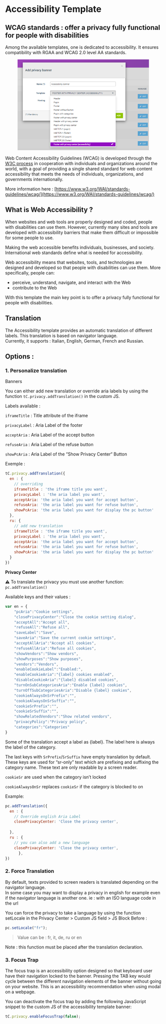 # Accessibility Template

## WCAG standards : offer a privacy fully functional for people with disabilities



Among the available templates, one is dedicated to accessibility. It ensures compatibility with RGAA and WCAG 2.0 level AA standards.

<figure><img src="../../../../../.gitbook/assets/image (210).png" alt=""><figcaption></figcaption></figure>

Web Content Accessibility Guidelines (WCAG) is developed through the [W3C process](https://www.w3.org/WAI/standards-guidelines/w3c-process/) in cooperation with individuals and organizations around the world, with a goal of providing a single shared standard for web content accessibility that meets the needs of individuals, organizations, and governments internationally.

More information here : [https://www.w3.org/WAI/standards-guidelines/wcag/](https://www.w3.org/WAI/standards-guidelines/wcag/)

## **What is Web Accessibility ?**

When websites and web tools are properly designed and coded, people with disabilities can use them. However, currently many sites and tools are developed with accessibility barriers that make them difficult or impossible for some people to use.

Making the web accessible benefits individuals, businesses, and society. International web standards define what is needed for accessibility.

Web accessibility means that websites, tools, and technologies are designed and developed so that people with disabilities can use them. More specifically, people can:

* perceive, understand, navigate, and interact with the Web
* contribute to the Web

With this template the main key point is to offer a privacy fully functional for people with disabilities.

## Translation

The Accessibility template provides an automatic translation of different labels. This translation is based on navigator language.\
Currently, it supports : Italian, English, German, French and Russian.

## Options :

### 1. Personalize translation

Banners

You can either add new translation or override aria labels by using the function `tC.privacy.addTranslation()` in the custom JS.

Labels available :

`iframeTitle` : Title attribute of the iframe

`privacyLabel` : Aria Label of the footer

`acceptAria` : Aria Label of the accept button

`refuseAria` : Aria Label of the refuse button

`showPcAria` : Aria Label of the “Show Privacy Center“ Button

Exemple :

```javascript
tC.privacy.addTranslation({
  en : {
    // overriding
    iframeTitle : 'the iframe title you want',
    privacyLabel : 'the aria label you want',
    acceptAria: 'the aria label you want for accept button',
    refuseAria: 'the aria label you want for refuse button',
    showPcAria: 'the aria label you want for display the pc button'
  },
  ru: {
    // add new translation
    iframeTitle : 'the iframe title you want',
    privacyLabel : 'the aria label you want',
    acceptAria: 'the aria label you want for accept button',
    refuseAria: 'the aria label you want for refuse button',
    showPcAria: 'the aria label you want for display the pc button'
  }
})
```

**Privacy Center**

**⚠️** To translate the privacy you must use another function: `pc.addTranslation()`

Available keys and their values :

```javascript
var en = {
    "pcAria":"Cookie settings",
    "closePrivacyCenter":"Close the cookie setting dialog",
    "acceptAll":"Accept all",
    "refuseAll":"Refuse all",
    "saveLabel":"Save",
    "saveAria":"Save the current cookie settings",
    "acceptAllAria":"Accept all cookies",
    "refuseAllAria":"Refuse all cookies",
    "showVendors":"Show vendors",
    "showPurposes":"Show purposes",
    "vendors":"Vendors",
    "enableCookieLabel":"Enabled:",
    "enableCookieAria":"{label} cookies enabled",
    "disableCookieAria":"{label} disabled cookies",
    "turnOnSubCategoriesAria":"Enable {label} cookies",
    "turnOffSubCategoriesAria":"Disable {label} cookies",
    "cookieAlwaysOnSrPrefix":"",
    "cookieAlwaysOnSrSuffix":"",
    "cookieSrPrefix":"",
    "cookieSrSuffix":"",
    "showRelatedVendors":"Show related vendors",
    "privacyPolicy":"Privacy policy",
    "categories":"Categories"
}
```

Some of the translation accept a label as {label}. The label here is always the label of the category.

The last keys with `SrPrefix`/`SrSuffix` have empty translation by default. These keys are used for “sr-only” text which are prefixing and suffixing the category name. These text are only readable by a screen reader.

`cookieSr` are used when the category isn’t locked

`cookieAlwaysOnSr` replaces `cookieSr` if the category is blocked to on

Example:&#x20;

```javascript
pc.addTranslation({
  en : {
    // Override english Aria Label
    closePrivacyCenter: 'Close the privacy center', 

  },
  ru : {
    // you can also add a new language
    closePrivacyCenter: 'Close the privacy center',
      },
})
```

### 2. Force Translation

By default, texts provided to screen readers is translated depending on the navigator language.\
In some case you may want to display a privacy in english for example even if the navigator language is another one. ie : with an ISO language code in the url

You can force the privacy to take a language by using the function setLocale in the Privacy Center > Custom JS field > JS Block Before :

```javascript
pc.setLocale("fr");
```

> Value can be : fr, it, de, ru or en

Note : this function must be placed after the translation declaration.

### 3. Focus Trap

The focus trap is an accessibility option designed so that keyboard user have their navigation locked to the banner. Pressing the TAB key would cycle between the different navigation elements of the banner without going on your website. This is an accessibility recommendation when using modal on a webpage.

You can deactivate the focus trap by adding the following JavaScript snippet to the custom JS of the accessibility template banner:

```javascript
tC.privacy.enableFocusTrap(false);
```

